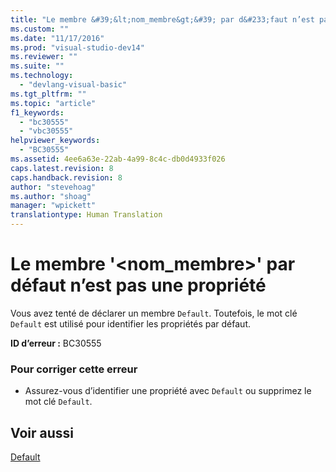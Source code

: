 ```yaml
---
title: "Le membre &#39;&lt;nom_membre&gt;&#39; par d&#233;faut n’est pas une propri&#233;t&#233; | Microsoft Docs"
ms.custom: ""
ms.date: "11/17/2016"
ms.prod: "visual-studio-dev14"
ms.reviewer: ""
ms.suite: ""
ms.technology: 
  - "devlang-visual-basic"
ms.tgt_pltfrm: ""
ms.topic: "article"
f1_keywords: 
  - "bc30555"
  - "vbc30555"
helpviewer_keywords: 
  - "BC30555"
ms.assetid: 4ee6a63e-22ab-4a99-8c4c-db0d4933f026
caps.latest.revision: 8
caps.handback.revision: 8
author: "stevehoag"
ms.author: "shoag"
manager: "wpickett"
translationtype: Human Translation
---
```

# Le membre &#39;&lt;nom_membre&gt;&#39; par d&#233;faut n’est pas une propri&#233;t&#233;
Vous avez tenté de déclarer un membre `Default`. Toutefois, le mot clé `Default` est utilisé pour identifier les propriétés par défaut.  
  
 **ID d’erreur :** BC30555  
  
### Pour corriger cette erreur  
  
-   Assurez\-vous d’identifier une propriété avec `Default` ou supprimez le mot clé `Default`.  
  
## Voir aussi  
 [Default](../../visual-basic/language-reference/modifiers/default.md)